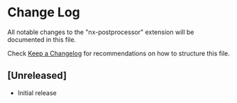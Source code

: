 # Change Log

All notable changes to the "nx-postprocessor" extension will be documented in this file.

Check [Keep a Changelog](http://keepachangelog.com/) for recommendations on how to structure this file.

## [Unreleased]

- Initial release